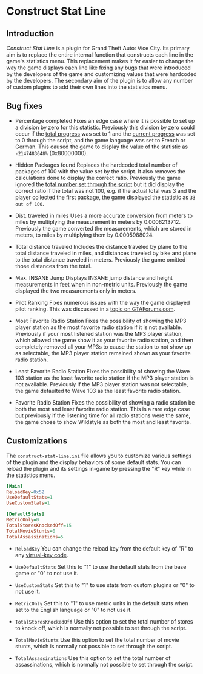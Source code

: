 # Construct Stat Line

## Introduction

*Construct Stat Line* is a plugin for Grand Theft Auto: Vice City. Its primary aim is to replace the entire internal function that constructs each line in the game's statistics menu. This replacement makes it far easier to change the way the game displays each line like fixing any bugs that were introduced by the developers of the game and customizing values that were hardcoded by the developers. The secondary aim of the plugin is to allow any number of custom plugins to add their own lines into the statistics menu.

## Bug fixes

* Percentage completed
Fixes an edge case where it is possible to set up a division by zero for this statistic. Previously this division by zero could occur if the [total progress](http://www.gtamodding.com/wiki/030D) was set to 1 and the [current progress](http://www.gtamodding.com/wiki/030C) was set to 0 through the script, and the game language was set to French or German. This caused the game to display the value of the statistic as `-2147483648%` (0x80000000).

* Hidden Packages found
Replaces the hardcoded total number of packages of 100 with the value set by the script. It also removes the calculations done to display the correct ratio. Previously the game ignored the [total number set through the script](http://www.gtamodding.com/wiki/02ED) but it did display the correct ratio if the total was not 100, e.g. if the actual total was 3 and the player collected the first package, the game displayed the statistic as `33 out of 100`.

* Dist. traveled in miles
Uses a more accurate conversion from meters to miles by multiplying the measurement in meters by 0.0006213712. Previously the game converted the measurements, which are stored in meters, to miles by multiplying them by 0.0005988024.

* Total distance traveled
Includes the distance traveled by plane to the total distance traveled in miles, and distances traveled by bike and plane to the total distance traveled in meters. Previously the game omitted those distances from the total.

* Max. INSANE Jump
Displays INSANE jump distance and height measurements in feet when in non-metric units. Previously the game displayed the two measurements only in meters.

* Pilot Ranking
Fixes numerous issues with the way the game displayed pilot ranking. This was discussed in a [topic on GTAForums.com](http://gtaforums.com/topic/798160-).

* Most Favorite Radio Station
Fixes the possibility of showing the MP3 player station as the most favorite radio station if it is not available. Previously if your most listened station was the MP3 player station, which allowed the game show it as your favorite radio station, and then completely removed all your MP3s to cause the station to not show up as selectable, the MP3 player station remained shown as your favorite radio station.

* Least Favorite Radio Station
Fixes the possibility of showing the Wave 103 station as the least favorite radio station if the MP3 player station is not available. Previously if the MP3 player station was not selectable, the game defaulted to Wave 103 as the least favorite radio station.

* Favorite Radio Station
Fixes the possibility of showing a radio station be both the most and least favorite radio station. This is a rare edge case but previously if the listening time for all radio stations were the same, the game chose to show Wildstyle as both the most and least favorite.

## Customizations

The `construct-stat-line.ini` file allows you to customize various settings of the plugin and the display behaviors of some default stats. You can reload the plugin and its settings in-game by pressing the "R" key while in the statistics menu.

```ini
[Main]
ReloadKey=0x52
UseDefaultStats=1
UseCustomStats=1

[DefaultStats]
MetricOnly=0
TotalStoresKnockedOff=15
TotalMovieStunts=0
TotalAssassinations=5
```

* `ReloadKey`
You can change the reload key from the default key of "R" to any [virtual-key code](https://msdn.microsoft.com/en-us/library/dd375731(VS.85).aspx).

* `UseDefaultStats`
Set this to "1" to use the default stats from the base game or "0" to not use it.

* `UseCustomStats`
Set this to "1" to use stats from custom plugins or "0" to not use it.

* `MetricOnly`
Set this to "1" to use metric units in the default stats when set to the English language or "0" to not use it.

* `TotalStoresKnockedOff`
Use this option to set the total number of stores to knock off, which is normally not possible to set through the script.

* `TotalMovieStunts`
Use this option to set the total number of movie stunts, which is normally not possible to set through the script.

* `TotalAssassinations`
Use this option to set the total number of assassinations, which is normally not possible to set through the script.
